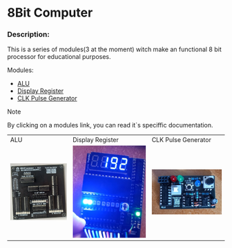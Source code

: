 # 8Bit Computer



### Description:
This is a series of modules(3 at the moment) witch make an functional 8 bit processor for educational purposes.

Modules:  
- [ALU](https://github.com/Tonikiller10000/8BitProcessor/tree/main/Processor_ALU_V1.0)
- [Display Register](https://github.com/Tonikiller10000/8BitProcessor/tree/main/DisplayRegister)
- [CLK Pulse Generator](https://github.com/Tonikiller10000/8BitProcessor/tree/main/ClkPulseGenerator)

> [!NOTE]
> By clicking on a modules link, you can read it\`s speciffic documentation.

<table>
  <tr>
    <td>ALU</td>
    <td>Display Register</td>
    <td>CLK Pulse Generator</td>
  </tr>
  <tr>
    <td><img src="https://github.com/Tonikiller10000/8BitProcessor/blob/main/Processor_ALU_V1.0/ALU-Pictures/ALU_Picture%20(6).png" width= 600 ></td>
    <td><img src="https://github.com/Tonikiller10000/8BitProcessor/blob/main/DisplayRegister/DisplayRegister_Pictures/pic4.png/" ></td>
    <td><img src="https://github.com/Tonikiller10000/8BitProcessor/blob/main/ClkPulseGenerator/ComputerClk_Pictures/p2.jpg/" width= 600 ></td>
  </tr>
 </table>

